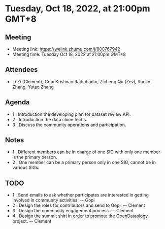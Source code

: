 # Tuesday, Oct 18, 2022, at 21:00pm GMT+8

## Meeting

* Meeting link: https://welink.zhumu.com/j/800767942
* Meeting time: Tuesday Oct 18, 2022 at 21:00pm GMT+8

## Attendees

* Li Zi (Clement), Gopi Krishnan Rajbahadur, Zicheng Qu (Zev), Ruojin Zhang, Yutao Zhang

## Agenda

* 1 . Introduction the developing plan for dataset review API.
* 2 . Introduction the data clone techs.
* 3 . Discuss the community operations and participation.

## Notes

* 1 . Different members can be in charge of one SIG with only one member is the primary person.
* 2 . One member can be a primary person only in one SIG, cannot be in various SIGs.

## TODO

* 1 . Send emails to ask whether participates are interested in getting involved in community activities. -- Gopi
* 2 . Design the roles for contributors and send to Gopi. -- Clement
* 3 . Design the community engagement process. -- Clement
* 4 . Design the summit shirt in order to promote the OpenDataology project. -- Clement